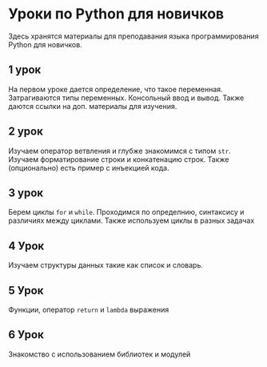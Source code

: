 # Уроки по Python для новичков
Здесь хранятся материалы для преподавания языка программирования Python для новичков.

## 1 урок
На первом уроке дается определение, что такое переменная. Затрагиваются типы переменных. Консольный ввод и вывод. Также даются ссылки на доп. материалы для изучения.

## 2 урок
Изучаем оператор ветвления и глубже знакомимся с типом `str`. Изучаем форматирование строки и конкатенацию строк. Также (опционально) есть пример с инъекцией кода.

## 3 урок
Берем циклы `for` и `while`. Проходимся по определнию, синтаксису и различиях между циклами. Также используем циклы в разных задачах

## 4 Урок
Изучаем структуры данных такие как список и словарь.

## 5 Урок
Функции, оператор `return` и `lambda` выражения

## 6 Урок
Знакомство с использованием библиотек и модулей